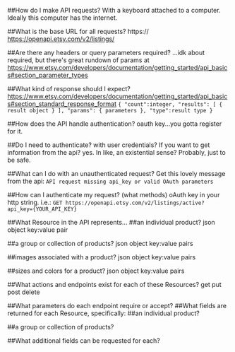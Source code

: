 
##How do I make API requests?
With a keyboard attached to a computer.  Ideally this computer has the internet.

##What is the base URL for all requests?
https://
https://openapi.etsy.com/v2/listings/

##Are there any headers or query parameters required?
...idk about required, but there's  great rundown of params at https://www.etsy.com/developers/documentation/getting_started/api_basics#section_parameter_types

##What kind of response should I expect?
https://www.etsy.com/developers/documentation/getting_started/api_basics#section_standard_response_format
``{
     "count":integer,
     "results": [
         { result object }
     ],
     "params": { parameters },
     "type":result type
}``

##How does the API handle authentication?
oauth key...you gotta register for it.

##Do I need to authenticate? with user credentials?
If you want to get information from the api? yes.
In like, an existential sense? Probably, just to be safe.

##What can I do with an unauthenticated request?
Get this lovely message from the api:
``API request missing api_key or valid OAuth parameters``

##How can I authenticate my request? (what methods)
oAuth key in your http string. i.e.:
``GET https://openapi.etsy.com/v2/listings/active?api_key={YOUR_API_KEY}``


##What Resource in the API represents...
##an individual product?
json object key:value pair

##a group or collection of products?
json object key:value pairs

##images associated with a product?
json object key:value pairs

##sizes and colors for a product?
json object key:value pairs

##What actions and endpoints exist for each of these Resources?
get put post delete

##What parameters do each endpoint require or accept?
##What fields are returned for each Resource, specifically:
##an individual product?


##a group or collection of products?



##What additional fields can be requested for each?
